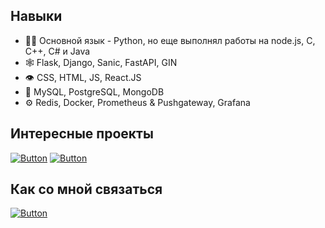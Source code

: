 ## Навыки
- 👨‍💻 Основной язык - Python, но еще выполнял работы на node.js, C, C++, C# и Java
- 🕸 Flask, Django, Sanic, FastAPI, GIN
- 👁️ CSS, HTML, JS, React.JS
- 💽 MySQL, PostgreSQL, MongoDB
- ⚙️ Redis, Docker, Prometheus & Pushgateway, Grafana

## Интересные проекты
[![Button](https://badgen.net/badge/Telegram%20botnet/Telegram%20botnet/blue?icon=github&label)](https://github.com/json1c/telegram-raid-botnet)
[![Button](https://badgen.net/badge/Autobio/Autobio/blue?icon=github&label)](https://github.com/json1c/autobio)

## Как со мной связаться
[![Button](https://badgen.net/badge/Telegram/Telegram/blue?icon=telegram&label)](https://t.me/json1c)
